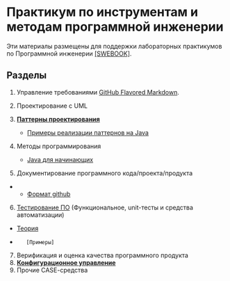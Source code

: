 # Практикум по инструментам и методам программной инженерии

Эти материалы размещены для поддержки лабораторных практикумов по Программной инженерии [[SWEBOOK]](https://github.com/ligurio/swebok-2004-in-russian).

## Разделы

 1. Управление требованиями [GitHub Flavored Markdown](https://guides.github.com/features/mastering-markdown/).
 2. Проектирование с UML 
 3. [**Паттерны проектирования**](https://sites.google.com/view/study-pattern/%D0%B3%D0%BB%D0%B0%D0%B2%D0%BD%D0%B0%D1%8F/%D0%B7%D0%B0%D0%B4%D0%B0%D1%87%D0%B8)
    - [Примеры реализации паттернов на Java](https://java-design-patterns.com/patterns/)
 4. Методы программирования
    - [Java для начинающих](https://github.com/wapmorgan/java_for_beginners_book)
    
 5. Документирование программного кода/проекта/продукта
 - -  [Формат github](https://docs.github.com/en/github/writing-on-github/basic-writing-and-formatting-syntax)
 6. [Тестирование ПО](https://github.com/olgmina/SWEngineering-technics.github.io/blob/696a37b7b80f81a6751e6d650c5db988f53e25dc/testing.md) (Функциональное, unit-тесты и средства автоматизации)
  - [Теория](https://github.com/olgmina/SWEngineering-technics.github.io/blob/42290a5ba66c0c84dd4c002133f3ac0bf7ffdc88/software%20testing%20-%20base%20course%20(svyatoslav_kulikov).pdf)
 -        [Примеры]
 7. Верификация и оценка качества программного продукта
 8. [**Конфигурационное управление**](https://github.com/olgmina/SWEngineering-technics.github.io/blob/61f0ee3b596c8f762d5afd121c5a8e380c70f928/CM.md)
9. Прочие CASE-cредства

